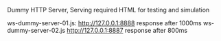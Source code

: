 Dummy HTTP Server, Serving required HTML for testing and simulation

ws-dummy-server-01.js:
    http://127.0.0.1:8888
    response after 1000ms
ws-dummy-server-02.js
    http://127.0.0.1:8887
    response after 800ms